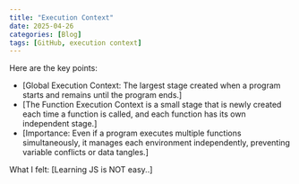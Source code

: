 ```yaml
---
title: "Execution Context"
date: 2025-04-26
categories: [Blog]
tags: [GitHub, execution context]
---
```


Here are the key points:

* [Global Execution Context: The largest stage created when a program starts and remains until the program ends.]
* [The Function Execution Context is a small stage that is newly created each time a function is called, and each function has its own independent stage.]
* [Importance: Even if a program executes multiple functions simultaneously, it manages each environment independently, preventing variable conflicts or data tangles.]

What I felt:
[Learning JS is NOT easy..]